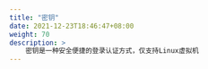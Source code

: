 ```yaml
---
title: "密钥"
date: 2021-12-23T18:46:47+08:00
weight: 70
description: >
    密钥是一种安全便捷的登录认证方式，仅支持Linux虚拟机
---
```


